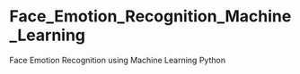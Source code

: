 # Face_Emotion_Recognition_Machine_Learning
Face Emotion Recognition using Machine Learning Python

